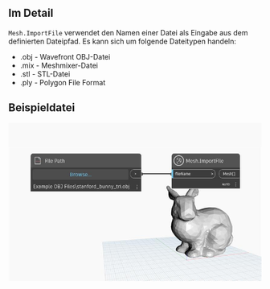 ## Im Detail
`Mesh.ImportFile` verwendet den Namen einer Datei als Eingabe aus dem definierten Dateipfad. Es kann sich um folgende Dateitypen handeln:
- .obj - Wavefront OBJ-Datei
- .mix - Meshmixer-Datei
- .stl - STL-Datei
- .ply - Polygon File Format

## Beispieldatei

![Example](./Autodesk.DesignScript.Geometry.Mesh.ImportFile_img.jpg)
